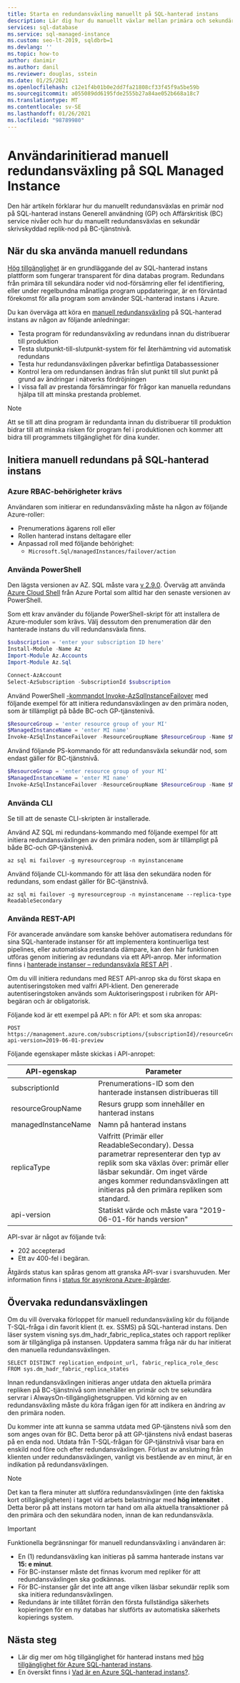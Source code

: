 ```yaml
---
title: Starta en redundansväxling manuellt på SQL-hanterad instans
description: Lär dig hur du manuellt växlar mellan primära och sekundära repliker på Azure SQL Managed instance.
services: sql-database
ms.service: sql-managed-instance
ms.custom: seo-lt-2019, sqldbrb=1
ms.devlang: ''
ms.topic: how-to
author: danimir
ms.author: danil
ms.reviewer: douglas, sstein
ms.date: 01/25/2021
ms.openlocfilehash: c12e1f4b01b0e2dd7fa21808cf33f45f9a5be59b
ms.sourcegitcommit: a055089dd6195fde2555b27a84ae052b668a18c7
ms.translationtype: MT
ms.contentlocale: sv-SE
ms.lasthandoff: 01/26/2021
ms.locfileid: "98789980"
---
```

# <a name="user-initiated-manual-failover-on-sql-managed-instance"></a>Användarinitierad manuell redundansväxling på SQL Managed Instance

Den här artikeln förklarar hur du manuellt redundansväxlas en primär nod på SQL-hanterad instans Generell användning (GP) och Affärskritisk (BC) service nivåer och hur du manuellt redundansväxlas en sekundär skrivskyddad replik-nod på BC-tjänstnivå.

## <a name="when-to-use-manual-failover"></a>När du ska använda manuell redundans

[Hög tillgänglighet](../database/high-availability-sla.md) är en grundläggande del av SQL-hanterad instans plattform som fungerar transparent för dina databas program. Redundans från primära till sekundära noder vid nod-försämring eller fel identifiering, eller under regelbundna månatliga program uppdateringar, är en förväntad förekomst för alla program som använder SQL-hanterad instans i Azure.

Du kan överväga att köra en [manuell redundansväxling](../database/high-availability-sla.md#testing-application-fault-resiliency) på SQL-hanterad instans av någon av följande anledningar:
- Testa program för redundansväxling av redundans innan du distribuerar till produktion
- Testa slutpunkt-till-slutpunkt-system för fel återhämtning vid automatisk redundans
- Testa hur redundansväxlingen påverkar befintliga Databassessioner
- Kontrol lera om redundansen ändras från slut punkt till slut punkt på grund av ändringar i nätverks fördröjningen
- I vissa fall av prestanda försämringar för frågor kan manuella redundans hjälpa till att minska prestanda problemet.

> [!NOTE]
> Att se till att dina program är redundanta innan du distribuerar till produktion bidrar till att minska risken för program fel i produktionen och kommer att bidra till programmets tillgänglighet för dina kunder.

## <a name="initiate-manual-failover-on-sql-managed-instance"></a>Initiera manuell redundans på SQL-hanterad instans

### <a name="azure-rbac-permissions-required"></a>Azure RBAC-behörigheter krävs

Användaren som initierar en redundansväxling måste ha någon av följande Azure-roller:

- Prenumerations ägarens roll eller
- Rollen hanterad instans deltagare eller
- Anpassad roll med följande behörighet:
  - `Microsoft.Sql/managedInstances/failover/action`

### <a name="using-powershell"></a>Använda PowerShell

Den lägsta versionen av AZ. SQL måste vara [v 2.9.0](https://www.powershellgallery.com/packages/Az.Sql/2.9.0). Överväg att använda [Azure Cloud Shell](../../cloud-shell/overview.md) från Azure Portal som alltid har den senaste versionen av PowerShell. 

Som ett krav använder du följande PowerShell-skript för att installera de Azure-moduler som krävs. Välj dessutom den prenumeration där den hanterade instans du vill redundansväxla finns.

```powershell
$subscription = 'enter your subscription ID here'
Install-Module -Name Az
Import-Module Az.Accounts
Import-Module Az.Sql

Connect-AzAccount
Select-AzSubscription -SubscriptionId $subscription
```

Använd PowerShell [-kommandot Invoke-AzSqlInstanceFailover](/powershell/module/az.sql/invoke-azsqlinstancefailover) med följande exempel för att initiera redundansväxlingen av den primära noden, som är tillämpligt på både BC-och GP-tjänstenivå.

```powershell
$ResourceGroup = 'enter resource group of your MI'
$ManagedInstanceName = 'enter MI name'
Invoke-AzSqlInstanceFailover -ResourceGroupName $ResourceGroup -Name $ManagedInstanceName
```

Använd följande PS-kommando för att redundansväxla sekundär nod, som endast gäller för BC-tjänstnivå.

```powershell
$ResourceGroup = 'enter resource group of your MI'
$ManagedInstanceName = 'enter MI name'
Invoke-AzSqlInstanceFailover -ResourceGroupName $ResourceGroup -Name $ManagedInstanceName -ReadableSecondary
```

### <a name="using-cli"></a>Använda CLI

Se till att de senaste CLI-skripten är installerade.

Använd AZ SQL mi redundans-kommando med följande exempel för att initiera redundansväxlingen av den primära noden, som är tillämpligt på både BC-och GP-tjänstenivå.

```cli
az sql mi failover -g myresourcegroup -n myinstancename
```

Använd följande CLI-kommando för att läsa den sekundära noden för redundans, som endast gäller för BC-tjänstnivå.

```cli
az sql mi failover -g myresourcegroup -n myinstancename --replica-type ReadableSecondary
```

### <a name="using-rest-api"></a>Använda REST-API

För avancerade användare som kanske behöver automatisera redundans för sina SQL-hanterade instanser för att implementera kontinuerliga test pipelines, eller automatiska prestanda dämpare, kan den här funktionen utföras genom initiering av redundans via ett API-anrop. Mer information finns i [hanterade instanser – redundansväxla REST API](/rest/api/sql/managed%20instances%20-%20failover/failover) .

Om du vill initiera redundans med REST API-anrop ska du först skapa en autentiseringstoken med valfri API-klient. Den genererade autentiseringstoken används som Auktoriseringspost i rubriken för API-begäran och är obligatorisk.

Följande kod är ett exempel på API: n för API: et som ska anropas:

```HTTP
POST https://management.azure.com/subscriptions/{subscriptionId}/resourceGroups/{resourceGroupName}/providers/Microsoft.Sql/managedInstances/{managedInstanceName}/failover?api-version=2019-06-01-preview
```

Följande egenskaper måste skickas i API-anropet:

| **API-egenskap** | **Parameter** |
| --- | --- |
| subscriptionId | Prenumerations-ID som den hanterade instansen distribueras till |
| resourceGroupName | Resurs grupp som innehåller en hanterad instans |
| managedInstanceName | Namn på hanterad instans |
| replicaType | Valfritt (Primär eller ReadableSecondary). Dessa parametrar representerar den typ av replik som ska växlas över: primär eller läsbar sekundär. Om inget värde anges kommer redundansväxlingen att initieras på den primära repliken som standard. |
| api-version | Statiskt värde och måste vara "2019-06-01-för hands version" |

API-svar är något av följande två:

- 202 accepterad
- Ett av 400-fel i begäran.

Åtgärds status kan spåras genom att granska API-svar i svarshuvuden. Mer information finns i [status för asynkrona Azure-åtgärder](../../azure-resource-manager/management/async-operations.md).

## <a name="monitor-the-failover"></a>Övervaka redundansväxlingen

Om du vill övervaka förloppet för manuell redundansväxling kör du följande T-SQL-fråga i din favorit klient (t. ex. SSMS) på SQL-hanterad instans. Den läser system visning sys.dm_hadr_fabric_replica_states och rapport repliker som är tillgängliga på instansen. Uppdatera samma fråga när du har initierat den manuella redundansväxlingen.

```T-SQL
SELECT DISTINCT replication_endpoint_url, fabric_replica_role_desc FROM sys.dm_hadr_fabric_replica_states
```

Innan redundansväxlingen initieras anger utdata den aktuella primära repliken på BC-tjänstnivå som innehåller en primär och tre sekundära servrar i AlwaysOn-tillgänglighetsgruppen. Vid körning av en redundansväxling måste du köra frågan igen för att indikera en ändring av den primära noden.

Du kommer inte att kunna se samma utdata med GP-tjänstens nivå som den som anges ovan för BC. Detta beror på att GP-tjänstens nivå endast baseras på en enda nod. Utdata från T-SQL-frågan för GP-tjänstnivå visar bara en enskild nod före och efter redundansväxlingen. Förlust av anslutning från klienten under redundansväxlingen, vanligt vis bestående av en minut, är en indikation på redundansväxlingen.

> [!NOTE]
> Det kan ta flera minuter att slutföra redundansväxlingen (inte den faktiska kort otillgängligheten) i taget vid arbets belastningar med **hög intensitet** . Detta beror på att instans motorn tar hand om alla aktuella transaktioner på den primära och den sekundära noden, innan de kan redundansväxla.

> [!IMPORTANT]
> Funktionella begränsningar för manuell redundansväxling i användaren är:
> - En (1) redundansväxling kan initieras på samma hanterade instans var **15: e minut**.
> - För BC-instanser måste det finnas kvorum med repliker för att redundansväxlingen ska godkännas.
> - För BC-instanser går det inte att ange vilken läsbar sekundär replik som ska initiera redundansväxlingen.
> - Redundans är inte tillåtet förrän den första fullständiga säkerhets kopieringen för en ny databas har slutförts av automatiska säkerhets kopierings system.

## <a name="next-steps"></a>Nästa steg

- Lär dig mer om hög tillgänglighet för hanterad instans med [hög tillgänglighet för Azure SQL-hanterad instans](../database/high-availability-sla.md).
- En översikt finns i [Vad är en Azure SQL-hanterad instans?](sql-managed-instance-paas-overview.md).
